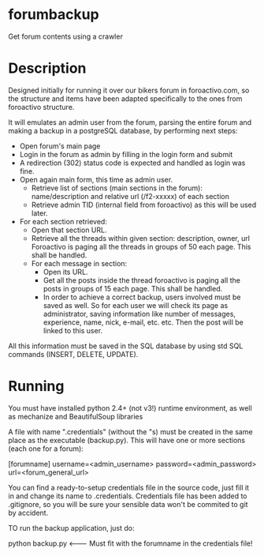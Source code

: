 forumbackup
===========

Get forum contents using a crawler

Description
===========

Designed initially for running it over our bikers forum in foroactivo.com, so the structure and items have been adapted specifically to the ones from foroactivo structure. 

It will emulates an admin user from the forum, parsing the entire forum and making a backup in a postgreSQL database, by performing next steps:

- Open forum's main page
- Login in the forum as admin by filling in the login form and submit
- A redirection (302) status code is expected and handled as login was fine.
- Open again main form, this time as admin user.
   - Retrieve list of sections (main sections in the forum): name/description and relative url (/f2-xxxxx) of each section
   - Retrieve admin TID (internal field from foroactivo) as this will be used later.
- For each section retrieved:
   - Open that section URL.
   - Retrieve all the threads within given section: description, owner, url
     Foroactivo is paging all the threads in groups of 50 each page. This shall be handled.
   - For each message in section:
     - Open its URL.
     - Get all the posts inside the thread
       foroactivo is paging all the posts in groups of 15 each page. This shall be handled.
     - In order to achieve a correct backup, users involved must be saved as well. So for each user we will check its page as administrator, saving information like number of messages, experience, name, nick, e-mail, etc. etc. Then the post will be linked to this user.

All this information must be saved in the SQL database by using std SQL commands (INSERT, DELETE, UPDATE).

Running
=======

You must have installed python 2.4+ (not v3!) runtime environment, as well as mechanize and BeautifulSoup libraries

A file with name ".credentials" (without the "s) must be created in the same place as the executable (backup.py). This will have one or more sections (each one for a forum):

[forumname]
username=<admin_username>
password=<admin_password>
url=<forum_general_url>

You can find a ready-to-setup credentials file in the source code, just fill it in and change its name to .credentials. Credentials file has been added to .gitignore, so you will be sure your sensible data won't be commited to git by accident.

TO run the backup application, just do:

python backup.py <forumname> <--- Must fit with the forumname in the credentials file!

